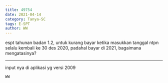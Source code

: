 ```yaml
---
title: 49754
date: 2021-04-14
category: Tanya-SC
tags: E-SPT
author: WW
---
```


espt tahunan badan 1.2, untuk kurang bayar ketika masukkan tanggal ntpn selalu kembali ke 30 des 2020, padahal bayar di 2021, bagaimana mengatasinya?

---

input nya di aplikasi yg versi 2009

`WW`
